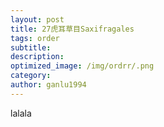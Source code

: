 ```yaml
---
layout: post
title: 27虎耳草目Saxifragales
tags: order    
subtitle: 
description: 
optimized_image: /img/ordrr/.png
category: 
author: ganlu1994  
---
```



lalala
